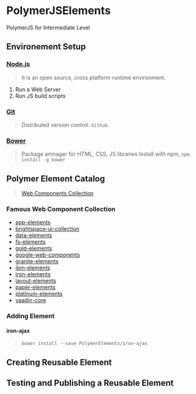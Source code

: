 # PolymerJSElements
PolymerJS for Intermediate Level

## Environement Setup
### [Node.js](https://nodejs.org/en/)
> It is an open source, cross platform runtime environment.
 1. Run a Web Server
 2. Run JS build scripts

### [Git](https://git-scm.com/)
> Distributed version control. `Github`

### [Bower](https://bower.io/)
> Package amnager for HTML, CSS, JS libraries
> Install with npm, `npm install -g bower`

## Polymer Element Catalog
> [Web Components Collection](https://www.webcomponents.org/collections)

### Famous Web Component Collection
- [app-elements](https://www.webcomponents.org/collection/PolymerElements/app-elements)
- [brightspace-ui-collection](https://www.webcomponents.org/collection/BrightspaceUI/brightspace-ui-collection)
- [data-elements](https://www.webcomponents.org/collection/PolymerElements/data-elements)
- [fs-elements](https://www.webcomponents.org/collection/fs-webcomponents/fs-elements)
- [gold-elements](https://www.webcomponents.org/collection/PolymerElements/gold-elements)
- [google-web-components](https://www.webcomponents.org/collection/GoogleWebComponents/google-web-components)
- [granite-elements](https://www.webcomponents.org/collection/LostInBrittany/granite-elements)
- [ibm-elements](https://www.webcomponents.org/collection/IBMResearch/ibm-elements)
- [iron-elements](https://www.webcomponents.org/collection/PolymerElements/iron-elements)
- [layout-elements](https://www.webcomponents.org/collection/PolymerElements/layout-elements)
- [paper-elements](https://www.webcomponents.org/collection/PolymerElements/paper-elements)
- [platinum-elements](https://www.webcomponents.org/collection/PolymerElements/platinum-elements)
- [vaadin-core](https://www.webcomponents.org/collection/vaadin/vaadin-core)

### Adding Element
#### iron-ajax
> `bower install --save PolymerElements/iron-ajax`
## Creating Reusable Element
## Testing and Publishing a Reusable Element
